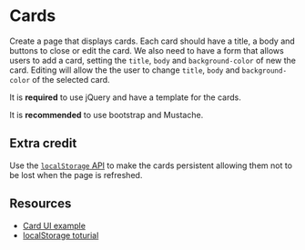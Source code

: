 # Cards

Create a page that displays cards. Each card should have a title, a body and buttons to close or edit the card. We also need to have a form that allows users to add a card, setting the `title`, `body` and `background-color` of new the card. Editing will allow the the user to change `title`, `body` and `background-color` of the selected card.

It is **required** to use jQuery and have a template for the cards.

It is **recommended** to use bootstrap and Mustache.

## Extra credit
Use the [`localStorage` API](https://developer.mozilla.org/en-US/docs/Web/API/Window/localStorage) to make the cards persistent allowing them not to be lost when the page is refreshed.

## Resources
* [Card UI example](https://static.dzone.com/dz1/dz-files/03-floating_layout.png)
* [localStorage toturial](http://theshravan.net/blog/storing-json-objects-in-html5-local-storage/)
